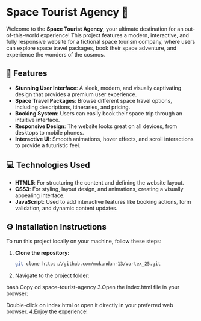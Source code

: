 # Space Tourist Agency 🚀

Welcome to the **Space Tourist Agency**, your ultimate destination for an out-of-this-world experience! This project features a modern, interactive, and fully responsive website for a fictional space tourism company, where users can explore space travel packages, book their space adventure, and experience the wonders of the cosmos.

## 🚀 Features

- **Stunning User Interface**: A sleek, modern, and visually captivating design that provides a premium user experience.
- **Space Travel Packages**: Browse different space travel options, including descriptions, itineraries, and pricing.
- **Booking System**: Users can easily book their space trip through an intuitive interface.
- **Responsive Design**: The website looks great on all devices, from desktops to mobile phones.
- **Interactive UI**: Smooth animations, hover effects, and scroll interactions to provide a futuristic feel.

## 💻 Technologies Used

- **HTML5**: For structuring the content and defining the website layout.
- **CSS3**: For styling, layout design, and animations, creating a visually appealing interface.
- **JavaScript**: Used to add interactive features like booking actions, form validation, and dynamic content updates.

## ⚙️ Installation Instructions

To run this project locally on your machine, follow these steps:

1. **Clone the repository:**
   ```bash
   git clone https://github.com/mukundan-13/vortex_25.git
2. Navigate to the project folder:

bash
Copy
cd space-tourist-agency
3.Open the index.html file in your browser:

Double-click on index.html or open it directly in your preferred web browser.
4.Enjoy the experience!
